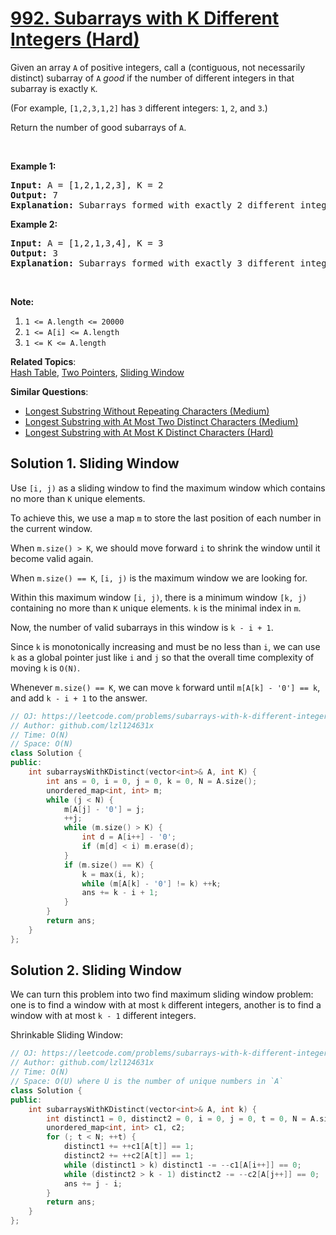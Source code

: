 # [992. Subarrays with K Different Integers (Hard)](https://leetcode.com/problems/subarrays-with-k-different-integers/)

<p>Given an array <code>A</code> of positive integers, call a (contiguous, not necessarily distinct) subarray of <code>A</code> <em>good</em> if the number of different integers in that subarray is exactly <code>K</code>.</p>

<p>(For example, <code>[1,2,3,1,2]</code> has <code>3</code> different integers: <code>1</code>, <code>2</code>, and <code>3</code>.)</p>

<p>Return the number of good subarrays of <code>A</code>.</p>

<p>&nbsp;</p>

<p><strong>Example 1:</strong></p>

<pre><strong>Input: </strong>A = <span id="example-input-1-1">[1,2,1,2,3]</span>, K = <span id="example-input-1-2">2</span>
<strong>Output: </strong><span id="example-output-1">7</span>
<strong>Explanation: </strong>Subarrays formed with exactly 2 different integers: [1,2], [2,1], [1,2], [2,3], [1,2,1], [2,1,2], [1,2,1,2].
</pre>

<p><strong>Example 2:</strong></p>

<pre><strong>Input: </strong>A = <span id="example-input-2-1">[1,2,1,3,4]</span>, K = <span id="example-input-2-2">3</span>
<strong>Output: </strong><span id="example-output-2">3</span>
<strong>Explanation: </strong>Subarrays formed with exactly 3 different integers: [1,2,1,3], [2,1,3], [1,3,4].
</pre>

<p>&nbsp;</p>

<p><strong>Note:</strong></p>

<ol>
	<li><code>1 &lt;= A.length &lt;= 20000</code></li>
	<li><code>1 &lt;= A[i] &lt;= A.length</code></li>
	<li><code>1 &lt;= K &lt;= A.length</code></li>
</ol>

**Related Topics**:  
[Hash Table](https://leetcode.com/tag/hash-table/), [Two Pointers](https://leetcode.com/tag/two-pointers/), [Sliding Window](https://leetcode.com/tag/sliding-window/)

**Similar Questions**:
* [Longest Substring Without Repeating Characters (Medium)](https://leetcode.com/problems/longest-substring-without-repeating-characters/)
* [Longest Substring with At Most Two Distinct Characters (Medium)](https://leetcode.com/problems/longest-substring-with-at-most-two-distinct-characters/)
* [Longest Substring with At Most K Distinct Characters (Hard)](https://leetcode.com/problems/longest-substring-with-at-most-k-distinct-characters/)

## Solution 1. Sliding Window

Use `[i, j)` as a sliding window to find the maximum window which contains no more than `K` unique elements.

To achieve this, we use a map `m` to store the last position of each number in the current window.

When `m.size() > K`, we should move forward `i` to shrink the window until it become valid again.

When `m.size() == K`, `[i, j)` is the maximum window we are looking for. 

Within this maximum window `[i, j)`, there is a minimum window `[k, j)` containing no more than `K` unique elements. `k` is the minimal index in `m`.

Now, the number of valid subarrays in this window is `k - i + 1`.

Since `k` is monotonically increasing and must be no less than `i`, we can use `k` as a global pointer just like `i` and `j` so that the overall time complexity of moving `k` is `O(N)`.

Whenever `m.size() == K`, we can move `k` forward until `m[A[k] - '0'] == k`, and add `k - i + 1` to the answer.

```cpp
// OJ: https://leetcode.com/problems/subarrays-with-k-different-integers/
// Author: github.com/lzl124631x
// Time: O(N)
// Space: O(N)
class Solution {
public:
    int subarraysWithKDistinct(vector<int>& A, int K) {
        int ans = 0, i = 0, j = 0, k = 0, N = A.size();
        unordered_map<int, int> m;
        while (j < N) {
            m[A[j] - '0'] = j;
            ++j;
            while (m.size() > K) {
                int d = A[i++] - '0';
                if (m[d] < i) m.erase(d);
            }
            if (m.size() == K) {
                k = max(i, k);
                while (m[A[k] - '0'] != k) ++k;
                ans += k - i + 1;
            }
        }
        return ans;
    }
};
```

## Solution 2. Sliding Window

We can turn this problem into two find maximum sliding window problem: one is to find a window with at most `k` different integers, another is to find a window with at most `k - 1` different integers.

Shrinkable Sliding Window:

```cpp
// OJ: https://leetcode.com/problems/subarrays-with-k-different-integers/
// Author: github.com/lzl124631x
// Time: O(N)
// Space: O(U) where U is the number of unique numbers in `A`
class Solution {
public:
    int subarraysWithKDistinct(vector<int>& A, int k) {
        int distinct1 = 0, distinct2 = 0, i = 0, j = 0, t = 0, N = A.size(), ans = 0;
        unordered_map<int, int> c1, c2;
        for (; t < N; ++t) {
            distinct1 += ++c1[A[t]] == 1;
            distinct2 += ++c2[A[t]] == 1;
            while (distinct1 > k) distinct1 -= --c1[A[i++]] == 0;
            while (distinct2 > k - 1) distinct2 -= --c2[A[j++]] == 0;
            ans += j - i;
        }
        return ans;
    }
};
```